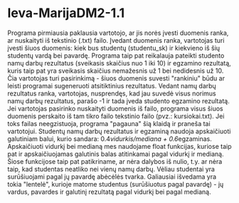 # Ieva-MarijaDM2-1.1
Programa pirmiausia paklausia vartotojo, ar jis norės įvesti duomenis ranka, ar nuskaityti iš tekstinio (.txt) failo.
Įvedant duomenis ranka, vartotojas turi įvesti šiuos duomenis: kiek bus studentų (studentu_sk) ir kiekvieno iš šių studentų vardą bei pavardę. Programa taip pat reikalauja pateikti studento namų darbų rezultatus (sveikasis skaičius nuo 1 iki 10) ir egzamino rezultatą, kuris taip pat yra sveikasis skaičius nemažesnis už 1 bei nedidesnis už 10. Čia vartotojas turi pasirinkimą - šiuos duomenis suvesti "rankiniu" būdu ar leisti programai sugeneruoti atsitiktinius rezultatus. Vedant namų darbų rezultatus ranka, vartotojas, nusprendęs, kad jau suvedė visus norimus namų darbų rezultatus, parašo -1 ir tada įveda studento egzamino rezultatą.
Jei vartotojas pasirinko nuskaityti duomenis iš failo, programa visus šiuos duomenis perskaito iš tam tikro failo tekstinio failo (pvz.: kursiokai.txt). Jei toks failas neegzistuoja, programa "pagauna" šią klaidą ir praneša tai vartotojui. 
Studentų namų darbų rezultatus ir egzaminą naudoja apskaičiuoti galutiniam balui, kurio sandara: 0.4*vidurkis/mediana + 0.6*egzaminas. Apskaičiuoti vidurkį bei medianą mes naudojame float funkcijas, kuriose taip pat ir apskaičiuojamas galutinis balas atitinkamai pagal vidurkį ir medianą. Šiose funkcijose taip pat patikriname, ar nėra dalybos iš nulio, t.y. ar nėra taip, kad studentas neatliko nei vienų namų darbų. 
Vėliau studentai yra surūšiuojami pagal jų pavardę abėcėlės tvarka.
Galiausiai išvedama yra tokia "lentelė", kurioje matome studentus (surūšiuotus pagal pavardę) - jų vardus, pavardes ir galutinį rezultatą pagal vidurkį bei pagal medianą. 
